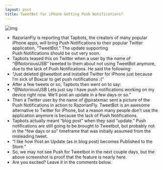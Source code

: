 ```yaml
---
layout: post
title: TweetBot for iPhone Getting Push Notifications?
---
```

![img](http://media.idownloadblog.com/wp-content/uploads/2011/07/Push.png)
* RazorianFly is reporting that Tapbots, the creators of many popular iPhone apps, will bring Push Notifications to their popular Twitter application, “TweetBot.” The update supporting Push Notifications should be out very soon.
* Tapbots teased this on Twitter when a user by the name of “@NotoriousUSB” tweeted to them about not using TweetBot anymore, due to the lack of Push Notifications. He said the following:
* “Just deleted @tweetbot and installed Twitter for iPhone just because I’m sick of Boxcar to get push notifications :(“
* After a few tweets or so, Tapbots then went on to say:
* “@NotoriousUSB Lets just say I have push notifications working on my device right now. We’ll post an update in a few days or so.”
* Then a Twitter user by the name of @piratxmac sent a picture of the Push Notifications in action to RazorianFly. TweetBot is an awesome alternative to Twitter for iPhone, but a reason many people don’t use the application anymore is because the lack of Push Notifications.
* Tapbots actually meant “blog post” when they said “update.” Push notifications are still going to be brought to Tweetbot, but probably not in the “few days or so” timeframe that was initially assumed from the misleading tweet.
* “I like how Post an Update (as in blog post) becomes Published to the Store.”
* So, we may not see Push for Tweetbot in the next couple days, but the above screenshot is proof that the feature is nearly here.
* Are you excited? Leave it in the comments below.


